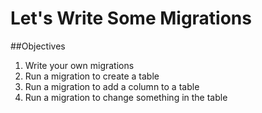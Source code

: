# Let's Write Some Migrations
##Objectives
1. Write your own migrations
2. Run a migration to create a table
3. Run a migration to add a column to a table
4. Run a migration to change something in the table

